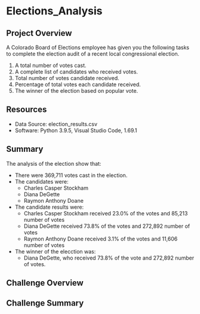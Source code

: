 # Elections_Analysis

## Project Overview
A Colorado Board of Elections employee has given you the following tasks to complete the election audit of a recent local congressional election.

1. A total number of votes cast.
2. A complete list of candidates who received votes.
3. Total number of votes candidate received.
4. Percentage of total votes each candidate received.
5. The winner of the election based on popular vote.

## Resources
- Data Source: election_results.csv
- Software: Python 3.9.5, Visual Studio Code, 1.69.1

## Summary
The analysis of the election show that:
- There were 369,711 votes cast in the election.
- The candidates were:
    - Charles Casper Stockham
    - Diana DeGette
    - Raymon Anthony Doane
- The candidate results were:
    - Charles Casper Stockham received 23.0% of the votes and 85,213 number of votes
    - Diana DeGette received 73.8% of the votes and 272,892 number of votes
    - Raymon Anthony Doane received 3.1% of the votes and 11,606 number of votes
- The winner of the elecction was:
    - Diana DeGette, who received 73.8% of the vote and 272,892 number of votes.
    
## Challenge Overview

## Challenge Summary
